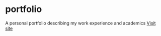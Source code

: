 # portfolio
A personal portfolio describing my work experience and academics
[Visit site](https://tawsif-r.github.io/)

